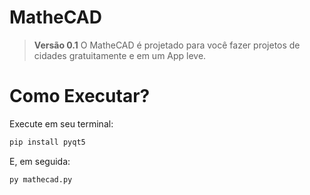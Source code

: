 # MatheCAD
> **Versão 0.1**
O MatheCAD é projetado para você fazer projetos de cidades gratuitamente e em um App leve.
# Como Executar?
Execute em seu terminal:
```python
pip install pyqt5
```

E, em seguida:
```python
py mathecad.py
```
